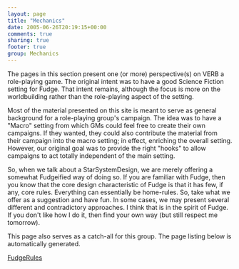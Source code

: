 ```yaml
---
layout: page
title: "Mechanics"
date: 2005-06-26T20:19:15+00:00
comments: true
sharing: true
footer: true
group: Mechanics
---
```


The pages in this section present one (or more) perspective(s) on VERB a role-playing game. The original intent was to have a good Science Fiction setting for Fudge. That intent remains, although the focus is more on the worldbuilding rather than the role-playing aspect of the setting.

Most of the material presented on this site is meant to serve as general background for a role-playing group's campaign. The idea was to have a "Macro" setting from which GMs could feel free to create their own campaigns. If they wanted, they could also contribute the material from their campaign into the macro setting; in effect, enriching the overall setting. However, our original goal was to provide the right "hooks" to allow campaigns to act totally independent of the main setting.

So, when we talk about a StarSystemDesign, we are merely offering a somewhat Fudgeified way of doing so. If you are familiar with Fudge,  then you know that the core design characteristic of Fudge is that it has few, if any, core rules. Everything can essentially be home-rules. So, take what we offer as a suggestion and have fun. In some cases, we may present several different and contradictory approaches. I think that is in the spirit of Fudge. If you don't like how I do it, then find your own way (but still respect me tomorrow).

This page also serves as a catch-all for this group. The page listing below is automatically generated.

[FudgeRules](/mechanics/fudge-rules)


